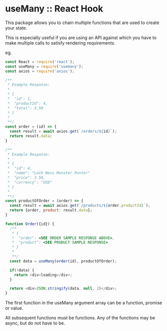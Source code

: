 # useMany :: React Hook
This package allows you to chain multiple functions that are used to create your state.

This is especially useful if you are using an API against which you have to make multiple calls to satisfy rendering requirements.

eg.
```javascript
const React = require('react');
const useMany = require('usemany');
const axios = require('axios');

/**
 * Example Response:
 * 
 * {
 *  "id": 1,
 *  "productId": 4,
 *  "total": 3.50
 * }
 * 
 **/
const order = (id) => {
  const result = await axios.get(`/orders/${id}`);
  return result.data;
}

/**
 * Example Response:
 * 
 * {
 *  "id": 4,
 *  "name": "Loch Ness Monster Poster"
 *  "price": 3.50,
 *  "currency": "USD"
 * }
 * 
 **/
const productOfOrder = (order) => {
  const result = await axios.get(`/products/${order.productId}`);
  return {order, product: result.data};
}

function Order({id}) {
  /**
   * {
   *  "order": <SEE ORDER SAMPLE RESPONSE ABOVE>,
   *  "product": <SEE PRODUCT SAMPLE RESPONSE>
   * }
   * 
   **/
  const data = useMany(order(id), productOfOrder);

  if(!data) {
    return <div>loading</div>;
  }

  return <div>JSON.stringify(data, null, 2)</div>;
}

```

The first function in the useMany argument array can be a function, promise or value.

All subsequent functions must be functions. Any of the functions may be async, but do not have to be.
